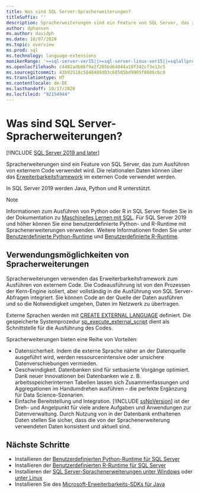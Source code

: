 ```yaml
---
title: Was sind SQL Server-Spracherweiterungen?
titleSuffix: ''
description: Spracherweiterungen sind ein Feature von SQL Server, das zum Ausführen von externem Code verwendet wird. In SQL Server 2019 werden Java, Python und R unterstützt. Relationale Daten können über das Erweiterbarkeitsframework im externen Code verwendet werden.
author: dphansen
ms.author: davidph
ms.date: 10/07/2020
ms.topic: overview
ms.prod: sql
ms.technology: language-extensions
monikerRange: '>=sql-server-ver15||>=sql-server-linux-ver15||=sqlallproducts-allversions'
ms.openlocfilehash: c4482adb86f9a2f205bd64044a18f342cf3e13c5
ms.sourcegitcommit: 43b92518c5848489d03c68505bd9905f8686cbc0
ms.translationtype: HT
ms.contentlocale: de-DE
ms.lasthandoff: 10/17/2020
ms.locfileid: "92154944"
---
```

# <a name="what-is-sql-server-language-extensions"></a>Was sind SQL Server-Spracherweiterungen?
[!INCLUDE [SQL Server 2019 and later](../includes/applies-to-version/sqlserver2019.md)]

Spracherweiterungen sind ein Feature von SQL Server, das zum Ausführen von externem Code verwendet wird. Die relationalen Daten können über das [Erweiterbarkeitsframework](concepts/extensibility-framework.md) im externen Code verwendet werden.

In SQL Server 2019 werden Java, Python und R unterstützt.

> [!NOTE]
> Informationen zum Ausführen von Python oder R in SQL Server finden Sie in der Dokumentation zu [Maschinelles Lernen mit SQL](../machine-learning/index.yml). Für SQL Server 2019 und höher können Sie eine benutzerdefinierte Python- und R-Runtime mit Sprachenerweiterungen verwenden. Weitere Informationen finden Sie unter [Benutzerdefinierte Python-Runtime](../machine-learning/install/custom-runtime-python.md) und [Benutzerdefinierte R-Runtime](../machine-learning/install/custom-runtime-r.md).

## <a name="what-you-can-do-with-language-extensions"></a>Verwendungsmöglichkeiten von Spracherweiterungen

Spracherweiterungen verwenden das Erweiterbarkeitsframework zum Ausführen von externem Code. Die Codeausführung ist von den Prozessen der Kern-Engine isoliert, aber vollständig in die Ausführung von SQL Server-Abfragen integriert. Sie können Code an der Quelle der Daten ausführen und so die Notwendigkeit umgehen, Daten im Netzwerk zu übertragen.

Externe Sprachen werden mit [CREATE EXTERNAL LANGUAGE](../t-sql/statements/create-external-language-transact-sql.md) definiert. Die gespeicherte Systemprozedur [sp_execute_external_script](../relational-databases/system-stored-procedures/sp-execute-external-script-transact-sql.md) dient als Schnittstelle für die Ausführung des Codes.

Spracherweiterungen bieten eine Reihe von Vorteilen:

+ Datensicherheit. Indem die externe Sprache näher an der Datenquelle ausgeführt wird, werden ressourcenintensive oder unsichere Datenverschiebungen vermieden.
+ Geschwindigkeit. Datenbanken sind für setbasierte Vorgänge optimiert. Dank neuer Innovationen bei Datenbanken wie z. B. arbeitsspeicherinternen Tabellen lassen sich Zusammenfassungen und Aggregationen im Handumdrehen ausführen – die perfekte Ergänzung für Data Science-Szenarien.
+ Einfache Bereitstellung und Integration. [!INCLUDE [ssNoVersion](../includes/ssnoversion-md.md)] ist der Dreh- und Angelpunkt für viele andere Aufgaben und Anwendungen zur Datenverwaltung. Durch Nutzung von in der Datenbank enthaltenen Daten stellen Sie sicher, dass die von der Sprachenerweiterung verwendeten Daten konsistent und aktuell sind.

## <a name="next-steps"></a>Nächste Schritte

+ Installieren der [Benutzerdefinierten Python-Runtime für SQL Server](../machine-learning/install/custom-runtime-python.md)
+ Installieren der [Benutzerdefinierten R-Runtime für SQL Server](../machine-learning/install/custom-runtime-r.md)
+ Installieren der [SQL Server-Sprachenerweiterungen unter Windows](install/windows-java.md) oder [unter Linux](../linux/sql-server-linux-setup-language-extensions-java.md)
+ Installieren Sie des [Microsoft-Erweiterbarkeits-SDKs für Java](how-to/extensibility-sdk-java-sql-server.md)
